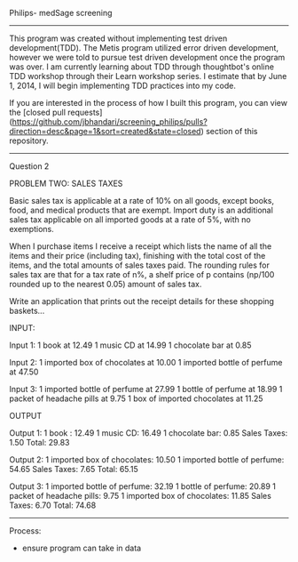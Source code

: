 Philips- medSage screening

***
This program was created without implementing test driven development(TDD). The Metis program utilized error driven development, however we were told to pursue test driven development once the program was over. I am currently learning about TDD through thoughtbot's online TDD workshop through their Learn workshop series. I estimate that by June 1, 2014, I will begin implementing TDD practices into my code. 

If you are interested in the process of how I built this program, you can view the [closed pull requests] (https://github.com/jbhandari/screening_philips/pulls?direction=desc&page=1&sort=created&state=closed) section of this repository. 
***

Question 2 

PROBLEM TWO: SALES TAXES 
 
Basic sales tax is applicable at a rate of 10% on all goods, except books, food,
and medical 
products that are exempt. Import duty is an additional sales tax applicable on
all imported 
goods at a rate of 5%, with no exemptions. 
 
When I purchase items I receive a receipt which lists the name of all the items
and their price 
(including tax), finishing with the total cost of the items, and the total
amounts of sales taxes 
paid. The rounding rules for sales tax are that for a tax rate of n%, a shelf
price of p contains 
(np/100 rounded up to the nearest 0.05) amount of sales tax. 
 
Write an application that prints out the receipt details for these shopping
baskets... 
 
INPUT: 
 
Input 1: 
1 book at 12.49 
1 music CD at 14.99 
1 chocolate bar at 0.85 
 
Input 2: 
1 imported box of chocolates at 10.00 
1 imported bottle of perfume at 47.50 
 
Input 3: 
1 imported bottle of perfume at 27.99 
1 bottle of perfume at 18.99 
1 packet of headache pills at 9.75 
1 box of imported chocolates at 11.25 
 
OUTPUT 
 
Output 1: 
1 book : 12.49 
1 music CD: 16.49 
1 chocolate bar: 0.85 
Sales Taxes: 1.50 
Total: 29.83 
 
Output 2: 
1 imported box of chocolates: 10.50 
1 imported bottle of perfume: 54.65 
Sales Taxes: 7.65 
Total: 65.15 
 
Output 3: 
1 imported bottle of perfume: 32.19 
1 bottle of perfume: 20.89 
1 packet of headache pills: 9.75 
1 imported box of chocolates: 11.85 
Sales Taxes: 6.70 
Total: 74.68 
***
Process:

- ensure program can take in data
